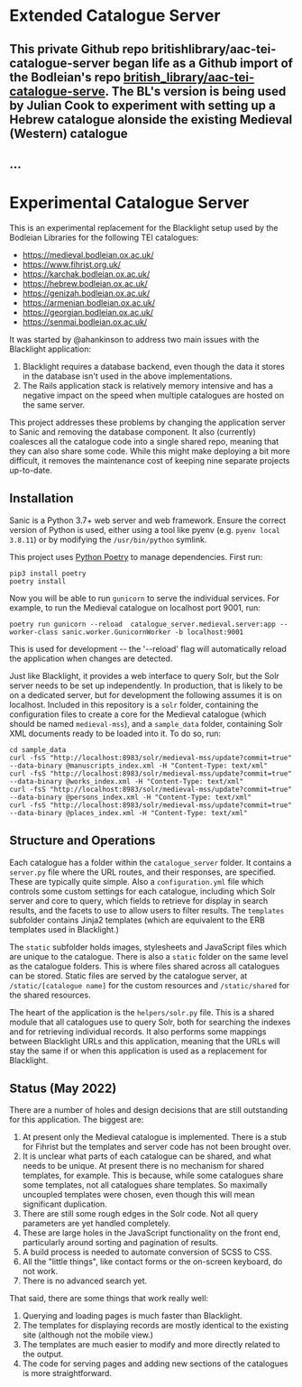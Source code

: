 # Extended Catalogue Server

## This private Github repo britishlibrary/aac-tei-catalogue-server began life as a Github import of the Bodleian's repo [british_library/aac-tei-catalogue-serve](https://github.com/msDesc/catalogue_server). The BL's version is being used by Julian Cook to experiment with setting up a Hebrew catalogue alonside the existing Medieval (Western) catalogue

## ...

# Experimental Catalogue Server

This is an experimental replacement for the Blacklight setup used by the Bodleian Libraries for the following TEI catalogues:

 * https://medieval.bodleian.ox.ac.uk/
 * https://www.fihrist.org.uk/
 * https://karchak.bodleian.ox.ac.uk/
 * https://hebrew.bodleian.ox.ac.uk/
 * https://genizah.bodleian.ox.ac.uk/
 * https://armenian.bodleian.ox.ac.uk/
 * https://georgian.bodleian.ox.ac.uk/
 * https://senmai.bodleian.ox.ac.uk/

It was started by @ahankinson to address two main issues with the Blacklight application:

 1. Blacklight requires a database backend, even though the data it stores in the database isn't used in the above 
    implementations.
 2. The Rails application stack is relatively memory intensive and has a negative impact on the speed when multiple 
    catalogues are hosted on the same server.

This project addresses these problems by changing the application server to Sanic and removing the database component.
It also (currently) coalesces all the catalogue code into a single shared repo, meaning that they can also share some 
code. While this might make deploying a bit more difficult, it removes the maintenance cost of keeping nine separate projects
up-to-date.

## Installation

Sanic is a Python 3.7+ web server and web framework. Ensure the correct version of Python is used, either using a tool
like pyenv (e.g. `pyenv local 3.8.11`) or by modifying the `/usr/bin/python` symlink.

This project uses [Python Poetry](https://python-poetry.org) to manage dependencies. First run:

```shell
pip3 install poetry
poetry install
````

Now you will be able to run `gunicorn` to serve the individual services. For example, to run the Medieval catalogue on 
localhost port 9001, run:

```shell
poetry run gunicorn --reload  catalogue_server.medieval.server:app --worker-class sanic.worker.GunicornWorker -b localhost:9001
```

This is used for development -- the '--reload' flag will automatically reload the application when changes are detected.

Just like Blacklight, it provides a web interface to query Solr, but the Solr server needs to be set up independently. 
In production, that is likely to be on a dedicated server, but for development the following assumes it is on localhost. 
Included in this repository is a `solr` folder, containing the configuration files to create a core for the Medieval 
catalogue (which should be named `medieval-mss`), and a `sample_data` folder, containing Solr XML documents ready to be 
loaded into it. To do so, run:

```shell
cd sample_data
curl -fsS "http://localhost:8983/solr/medieval-mss/update?commit=true" --data-binary @manuscripts_index.xml -H "Content-Type: text/xml"
curl -fsS "http://localhost:8983/solr/medieval-mss/update?commit=true" --data-binary @works_index.xml -H "Content-Type: text/xml"
curl -fsS "http://localhost:8983/solr/medieval-mss/update?commit=true" --data-binary @persons_index.xml -H "Content-Type: text/xml"
curl -fsS "http://localhost:8983/solr/medieval-mss/update?commit=true" --data-binary @places_index.xml -H "Content-Type: text/xml"
```

## Structure and Operations

Each catalogue has a folder within the `catalogue_server` folder. It contains a `server.py` file where the URL
routes, and their responses, are specified. These are typically quite simple. Also a `configuration.yml` file which
controls some custom settings for each catalogue, including which Solr server and core to query, which fields to retrieve
for display in search results, and the facets to use to allow users to filter results. The `templates` subfolder contains
Jinja2 templates (which are equivalent to the ERB templates used in Blacklight.)

The `static` subfolder holds images, stylesheets and JavaScript files which are unique to the catalogue.
There is also a `static` folder on the same level as the catalogue folders. This is where files shared across all catalogues 
can be stored. Static files are served by the catalogue server, at `/static/[catalogue name]` for the custom resources
and `/static/shared` for the shared resources.

The heart of the application is the `helpers/solr.py` file. This is a shared module that all catalogues use to query
Solr, both for searching the indexes and for retrieving individual records. It also performs some mappings between Blacklight URLs
and this application, meaning that the URLs will stay the same if or when this application is used as a replacement for Blacklight.

## Status (May 2022)

There are a number of holes and design decisions that are still outstanding for this application. The biggest are:

 1. At present only the Medieval catalogue is implemented. There is a stub for Fihrist but the templates and server code 
    has not been brought over.
 2. It is unclear what parts of each catalogue can be shared, and what needs to be unique. At present there is no mechanism
    for shared templates, for example. This is because, while some catalogues share some templates, not all catalogues share
    templates. So maximally uncoupled templates were chosen, even though this will mean significant duplication. 
 3. There are still some rough edges in the Solr code. Not all query parameters are yet handled completely.
 4. These are large holes in the JavaScript functionality on the front end, particularly around sorting and pagination of results.
 5. A build process is needed to automate conversion of SCSS to CSS.
 6. All the "little things", like contact forms or the on-screen keyboard, do not work.
 7. There is no advanced search yet.
 
That said, there are some things that work really well:

 1. Querying and loading pages is much faster than Blacklight.
 2. The templates for displaying records are mostly identical to the existing site (although not the mobile view.)
 3. The templates are much easier to modify and more directly related to the output.
 4. The code for serving pages and adding new sections of the catalogues is more straightforward.
